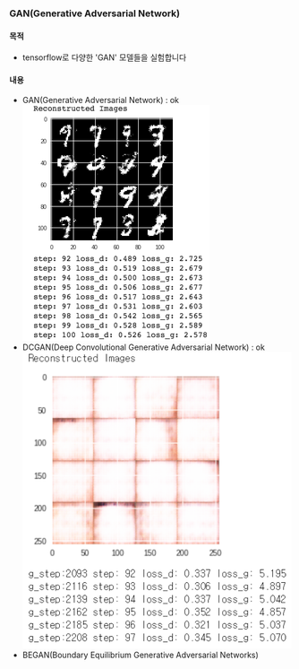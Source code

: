### GAN(Generative Adversarial Network)

#### 목적
- tensorflow로 다양한 'GAN' 모델들을 실험합니다

#### 내용
- GAN(Generative Adversarial Network) : ok  
![](https://github.com/keicoon/Deep-Learning/blob/master/GAN/capture/GAN.png)  
- DCGAN(Deep Convolutional Generative Adversarial Network) : ok  
![](https://github.com/keicoon/Deep-Learning/blob/master/GAN/capture/DCGAN.png)  
- BEGAN(Boundary Equilibrium Generative Adversarial Networks)